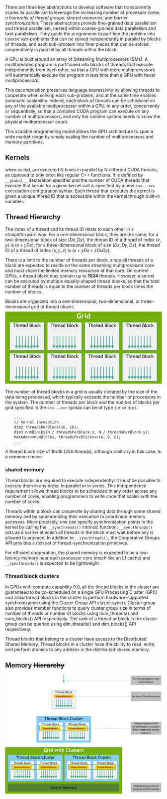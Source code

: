 There are three key abstractions to develop software that transparently scales its parallelism to leverage the increasing number of processor cores: _a hierarchy of thread groups_, _shared memories_, and _barrier synchronization_. 
These abstractions provide fine-grained data parallelism and thread parallelism, nested within coarse-grained data parallelism and task parallelism. They guide the programmer to partition the problem into coarse sub-problems that can be solved independently in parallel by blocks of threads, and each sub-problem into finer pieces that can be solved cooperatively in parallel by all threads within the block. 

A GPU is built around an array of Streaming Multiprocessors (SMs). A multithreaded program is partitioned into blocks of threads that execute independently from each other, so that a GPU with more multiprocessors will automatically execute the program in less time than a GPU with fewer multiprocessors. 

This decomposition preserves language expressivity by allowing threads to cooperate when solving each sub-problem, and at the same time enables automatic scalability. Indeed, each block of threads can be scheduled on any of the available multiprocessor within a GPU, in any order, concurrently or sequentially, so that a compiled CUDA program can execute on any number of multiprocessors, and only the runtime system needs to know the physical multiprocessor count. 

This scalable programming model allows the GPU architecture to span a wide market range by simply scaling the number of multiprocessors and memory partitions. 

## Kernels
 when called, are executed N times in parallel by N different CUDA threads, as opposed to only once like regular C++ functions. It is defined by `__global__` declaration specifier and the number of CUDA threads that execute that kernel for a given kernel call is specified by a new `<<<...>>>` executation configuration syntax. Each thread that executes the kernel is given a unique thread ID that is accessible within the kernel through built-in variables.

## Thread Hierarchy
 The index of a thread and its thread ID relate to each other in a straightforward way: For a one-dimensional block, they are the same; for a two-dimensional block of size $(Dx, Dy)$, the thread ID of a thread of index $(x, y)$ is $(x + y Dx)$; for a three-dimensional block of size $(Dx, Dy, Dz)$, the thread ID of a thread of index $(x, y, z)$ is $(x + y Dx + z Dx Dy)$.

There is a limit to the number of threads per block, since all threads of a block are expected to reside on the same streaming multiprocessor core and must share the limited memory resources of that core. On current GPUs, a thread block may contain up to __1024__ threads.
However, a kernel can be executed by multiple equally-shaped thread blocks, so that the total number of threads is equal to the number of threads per block times the number of blocks.

Blocks are organized into a one-dimensional, two-dimensional, or three-dimensional grid of thread blocks 
![](figure/grid-of-thread-blocks.png)

The number of thread blocks in a grid is usually dictated by the size of the data being processed, which typically exceeds the number of processors in the system. The number of threads per block and the number of blocks per grid specified in the `<<<...>>>` syntax can be of type `int` or `dim3`. 
```
    ...
    // Kernel invocation
    dim3 threadsPerBlock(16, 16);
    dim3 numBlocks(N / threadsPerBlock.x, N / threadsPerBlock.y);
    MatAdd<<<numBlocks, threadsPerBlock>>>(A, B, C);
    ...
```
A thread block size of $16x16$ (256 threads), although arbitrary in this case, is a common choice.

### shared memory
Thread blocks are required to execute independently: It must be possible to execute them in any order, in parallel or in series. This independence requirement allows thread blocks to be scheduled in any order across any number of cores, enabling programmers to write code that scales with the number of cores.

Threads within a block can cooperate by sharing data through some shared memory and by synchronizing their execution to coordinate memory accesses. More precisely, one can specify synchronization points in the kernel by calling the `__syncthreads()` intrinsic function; `__syncthreads()` acts as a barrier at which all threads in the block must wait before any is allowed to proceed. In addition to `__syncthreads()`, the Cooperative Groups API provides a rich set of thread-synchronization primitives.

For efficient cooperation, the shared memory is expected to be a low-latency memory near each processor core (much like an L1 cache) and `__syncthreads()` is expected to be lightweight.

### Thread block clusters
In GPUs with compute capability 9.0, all the thread blocks in the cluster are guaranteed to be co-scheduled on a single GPU Processing Cluster (GPC) and allow thread blocks in the cluster to perform hardware-supported synchronization using the Cluster Group API cluster.sync(). Cluster group also provides member functions to query cluster group size in terms of number of threads or number of blocks using num_threads() and num_blocks() API respectively. The rank of a thread or block in the cluster group can be queried using dim_threads() and dim_blocks() API respectively.

Thread blocks that belong to a cluster have access to the Distributed Shared Memory. Thread blocks in a cluster have the ability to read, write, and perform atomics to any address in the distributed shared memory.

## Memory ~~Hierarchy~~
![](figure\memory-hierarchy.png)